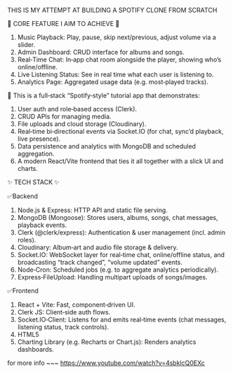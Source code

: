 THIS IS MY ATTEMPT AT BUILDING A SPOTIFY CLONE FROM SCRATCH

🌟 CORE FEATURE I AIM TO ACHIEVE 🌟 
1. Music Playback: Play, pause, skip next/previous, adjust volume via a slider.
2. Admin Dashboard: CRUD interface for albums and songs.
3. Real‑Time Chat: In‑app chat room alongside the player, showing who’s online/offline.
4. Live Listening Status: See in real time what each user is listening to.
5. Analytics Page: Aggregated usage data (e.g. most‑played tracks).

🙈 This is a full‑stack “Spotify‑style” tutorial app that demonstrates:
1. User auth and role‑based access (Clerk).
2. CRUD APIs for managing media.
3. File uploads and cloud storage (Cloudinary).
4. Real‑time bi‑directional events via Socket.IO (for chat, sync’d playback, live presence).
5. Data persistence and analytics with MongoDB and scheduled aggregation.
6. A modern React/Vite frontend that ties it all together with a slick UI and charts.

✨ TECH STACK ✨

✅Backend 
1. Node.js & Express: HTTP API and static file serving.
2. MongoDB (Mongoose): Stores users, albums, songs, chat messages, playback events.
3. Clerk (@clerk/express): Authentication & user management (incl. admin roles).
4. Cloudinary: Album‑art and audio file storage & delivery.
5. Socket.IO: WebSocket layer for real‑time chat, online/offline status, and broadcasting “track changed”, “volume updated” events.
6. Node‑Cron: Scheduled jobs (e.g. to aggregate analytics periodically).
7. Express‑FileUpload: Handling multipart uploads of songs/images.

✅Frontend
1. React + Vite: Fast, component‑driven UI.
2. Clerk JS: Client‑side auth flows.
3. Socket.IO‑Client: Listens for and emits real‑time events (chat messages, listening status, track controls).
4. HTML5 <audio> API: Core playback engine.
5. Charting Library (e.g. Recharts or Chart.js): Renders analytics dashboards.


for more info ~~~ https://www.youtube.com/watch?v=4sbklcQ0EXc
